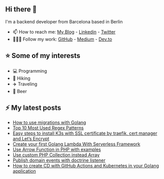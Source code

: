 ## Hi there 👋

I'm a backend developer from Barcelona based in Berlin

- 📫 How to reach me: [My Blog](https://albertcolom.com/) - [Linkedin](https://www.linkedin.com/in/albert-colom-mulet) - [Twitter](https://twitter.com/_albertcolom)
- 👨🏽‍💻 Follow my work: [GitHub](https://github.com/albertcolom) - [Medium](https://medium.com/@albertcolom) - [Dev.to](https://dev.to/colom)

## ⭐ Some of my interests
- 💻 Programming
- 🚶 Hiking
- ✈️ Traveling
- 🍺 Beer

## ⚡​ My latest posts
- [How to use migrations with Golang](https://albertcolom.com/posts/how-to-use-migrations-with-golang/)
- [Top 10 Most Used Regex Patterns](https://albertcolom.com/posts/top-10-most-used-regex-patterns/)
- [Easy steps to install K3s with SSL certificate by traefik, cert manager and Let’s Encrypt](https://albertcolom.com/posts/easy-steps-to-install-k3s-with-ssl-certificate-by-traefik-cert-manager-and-lets-encrypt/)
- [Create your first Golang Lambda With Serverless Framework](https://albertcolom.com/posts/create-your-first-golang-lambda-with-serverless-framework/)
- [Use Arrow Function in PHP with examples](https://albertcolom.com/posts/use-arrow-function-in-php-with-examples/)
- [Use custom PHP Collection instead Array](https://albertcolom.com/posts/use-custom-php-collection-instead-array/)
- [Publish domain events with doctrine listener](https://albertcolom.com/posts/publish-domain-events-with-doctrine-listener/)
- [How to create CD with GitHub Actions and Kubernetes in your Golang application](https://albertcolom.com/posts/create-cd-with-github-actions-and-kubernetes/)

<!--
**albertcolom/albertcolom** is a ✨ _special_ ✨ repository because its `README.md` (this file) appears on your GitHub profile.

Here are some ideas to get you started:

- 🔭 I’m currently working on ...
- 🌱 I’m currently learning ...
- 👯 I’m looking to collaborate on ...
- 🤔 I’m looking for help with ...
- 💬 Ask me about ...
- 📫 How to reach me: ...
- 😄 Pronouns: ...
- ⚡ Fun fact: ...
-->
